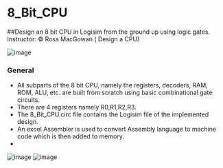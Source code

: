 # 8_Bit_CPU
##Design an 8 bit CPU in Logisim from the ground up using logic gates. 
Instructor: © Ross MacGowan ( Design a CPU)

![image](https://github.com/manavshah-28/8_Bit_CPU/assets/82638448/7bef940d-aef9-4107-8662-0b97d8267f0f)

### General 
- All subparts of the 8 bit CPU, namely the registers, decoders, RAM, ROM, ALU, etc. are built from scratch using basic combinational gate circuits.
- There are 4 registers namely R0,R1,R2,R3.
- The 8_Bit_CPU.circ file contains the Logisim file of the implemented design.
- An excel Assembler is used to convert Assembly language to machine code which is then added to memory.
- 
![image](https://github.com/manavshah-28/8_Bit_CPU/assets/82638448/ba577265-f32a-40a5-92e1-25a3082560ad)
![image](https://github.com/manavshah-28/8_Bit_CPU/assets/82638448/b2928a35-6dfb-48d3-9334-ef192db4dea0)




